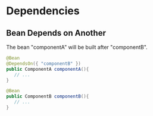 # Dependencies

## Bean Depends on Another

The bean "componentA" will be built after "componentB".

```java
@Bean
@DependsOn({ "componentB" })
public ComponentA componentA(){
   // ...
}

@Bean
public ComponentB componentB(){
   // ...
}
```

